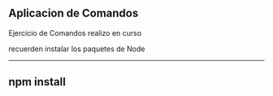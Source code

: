 ## Aplicacion de Comandos 

Ejercicio de Comandos realizo en curso

recuerden instalar los paquetes de Node 

------------
npm install
------------